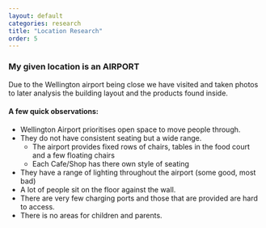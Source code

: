 ```yaml
---
layout: default
categories: research
title: "Location Research"
order: 5
---
```


### My given location is an AIRPORT
Due to the Wellington airport being close we have visited and taken photos to later analysis the building layout and the products found inside.

#### A few quick observations:
* Wellington Airport prioritises open space to move people through.
* They do not have consistent seating but a wide range.
  * The airport provides fixed rows of chairs, tables in the food court and a few floating chairs
  * Each Cafe/Shop has there own style of seating
* They have a range of lighting throughout the airport (some good, most bad)
* A lot of people sit on the floor against the wall.
* There are very few charging ports and those that are provided are hard to access.
* There is no areas for children and parents.
